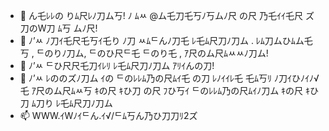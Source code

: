 - 👋 ん乇ﾚﾚの りﾑ尺ﾚﾉ刀ム丂! ﾉ ﾑﾶ @ム乇刀乇丂ﾉ丂ムﾉ尺 の尺 乃乇ｲｲ乇尺 ズ刀のW刀 ﾑ丂 ムﾉ尺!
- 👀 ﾉ’ﾶ ﾉ刀ｲ乇尺乇丂ｲ乇り ﾉ刀 ﾶﾑᄃんﾉ刀乇 ﾚ乇ﾑ尺刀ﾉ刀ム . ﾚﾑ刀ムひﾑム乇丂 , ᄃのりﾉ刀ム, ᄃのひ尺ᄃ乇 ᄃのり乇 , ｱ尺のム尺ﾑﾶﾶﾉ刀ム!
- 🌱 ﾉ’ﾶ ᄃひ尺尺乇刀ｲﾚﾘ ﾚ乇ﾑ尺刀ﾉ刀ム ｱﾘｲんの刀!
- 💞️ ﾉ’ﾶ ﾚののズﾉ刀ム ｲの ᄃのﾚﾚﾑ乃の尺ﾑｲ乇 の刀 ﾚﾉｲｲﾚ乇 乇ﾑ丂ﾘ ﾉ刀ｲひﾉｲﾉ√乇 ｱ尺のム尺ﾑﾶ丂 ｷの尺 ｷひ刀 の尺 ﾌひ丂ｲ ᄃのﾚﾚﾑ乃の尺ﾑｲﾉ刀ム ｷの尺 ｷひ刀 ﾑ刀り ﾚ乇ﾑ尺刀ﾉ刀ム
- 📫 WWW.ｲWﾉｲᄃん.ｲ√/ᄃﾑ丂ん乃ひ刀刀ﾘ2ズ
